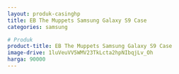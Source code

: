```yaml
---
layout: produk-casinghp
title: EB The Muppets Samsung Galaxy S9 Case
categories: samsung

# Produk
product-title: EB The Muppets Samsung Galaxy S9 Case
image-drive: 1luVeuVV5WMV23TkLcta2hpNIbqjLv_Oh
harga: 90000
---
```

